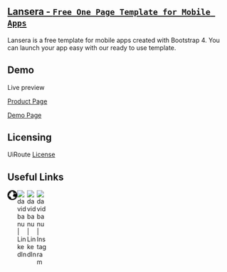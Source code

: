 ## [Lansera - `Free One Page Template for Mobile Apps`](https://uiroute.github.io/lansera.html) 

Lansera is a free template for mobile apps created with Bootstrap 4. You can launch your app easy with our ready to use template.

## Demo

Live preview 
<br/>

[Product Page](https://uiroute.com/product/bootstrap/lansera)
<br />

[Demo Page](https://demo.uiroute.com/bootstrap/lansera) 

## Licensing

UiRoute [License](https://uiroute.github.io/licensing.html) 


## Useful Links

[<img align="left" alt="uiroute.com" width="22px" src="https://raw.githubusercontent.com/iconic/open-iconic/master/svg/globe.svg" />][website]
[<img align="left" alt="davidbanu | LinkedIn" width="22px" src="https://cdn.jsdelivr.net/npm/simple-icons@v3/icons/twitter.svg" />][twitter]
[<img align="left" alt="davidbanu | LinkedIn" width="22px" src="https://cdn.jsdelivr.net/npm/simple-icons@v3/icons/linkedin.svg" />][linkedin]
[<img align="left" alt="davidbanu | Instagram" width="22px" src="https://cdn.jsdelivr.net/npm/simple-icons@v3/icons/instagram.svg" />][instagram]


<br/>




[website]: https://uiroute.com
[twitter]: https://twitter.com/ui_route
[instagram]: https://instagram.com/ui.route
[linkedin]: https://linkedin.com/in/uiroute
